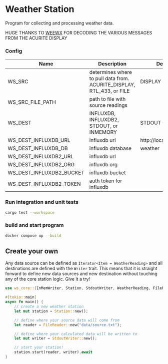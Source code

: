 # Weather Station

Program for collecting and processing weather data.

HUGE THANKS TO [WEEWX](http://weewx.com/) FOR DECODING THE VARIOUS MESSAGES FROM THE ACURITE DISPLAY

### Config

| Name                     | Description                                                           | Default               |
| ------------------------ | --------------------------------------------------------------------- | --------------------- |
| WS_SRC                   | determines where to pull data from. ACURITE_DISPLAY, RTL_433, or FILE | DISPLAY               |
| WS_SRC_FILE_PATH         | path to file with source readings                                     |                       |
| WS_DEST                  | INFLUXDB, INFLUXDB2, STDOUT, or INMEMORY                              | STDOUT                |
| WS_DEST_INFLUXDB_URL     | influxdb url                                                          | http://localhost:8086 |
| WS_DEST_INFLUXDB_DB      | influxdb database                                                     | weather               |
| WS_DEST_INFLUXDB2_URL    | influxdb url                                                          |                       |
| WS_DEST_INFLUXDB2_ORG    | influxdb org                                                          |                       |
| WS_DEST_INFLUXDB2_BUCKET | influxdb bucket                                                       |                       |
| WS_DEST_INFLUXDB2_TOKEN  | auth token for influxdb                                               |                       |

### Run integration and unit tests

```BASH
cargo test --workspace
```

### build and start program

```BASH
docker compose up --build
```

## Create your own

Any data source can be defined as `Iterator<Item = WeatherReading>` and all destinations are defined with the `Writer` trait. This means that it is straight forward to define new data sources and new destination without touching any of the core station logic. Give it a try!

```rust
use ws_core::{InMemWriter, Station, StdoutWriter, WeatherReading, FileReader};

#[tokio::main]
async fn main() {
    // create a new weather station
    let mut station = Station::new();

    // define where your source data will come from
    let reader = FileReader::new("data/source.txt");

    // define where your calculated data will be written to
    let mut writer = StdoutWriter::new();

    // start your station!
    station.start(reader, writer).await
}
```
